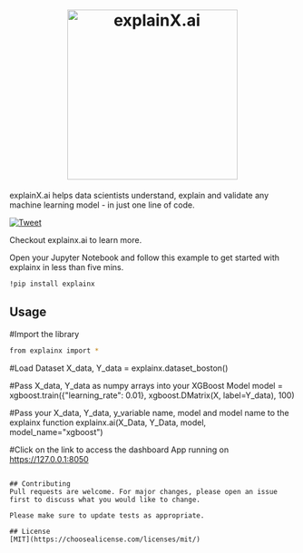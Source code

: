 <h1 align="center">
	<img width="300" src="https://i.ibb.co/yY7tfDg/Logo.jpg" alt="explainX.ai"> 
	<br>
</h1>


explainX.ai helps data scientists understand, explain and validate any machine learning model - in just one line of code.

[![Tweet](https://img.shields.io/twitter/url/http/shields.io.svg?style=social)](https://twitter.com/intent/tweet?text=Explain%20any%20black-box%20Machine%20Learning%20model%20in%20just%20one%20line%20of%20code%21&url=https://www.explainx.ai&hashtags=xai,explainable_ai,explainable_machine_learning,trust_in_ai,transparent_ai)

Checkout explainx.ai to learn more.


Open your Jupyter Notebook and follow this example to get started with explainx in less than five mins.
```bash
!pip install explainx
```

## Usage

#Import the library
```bash
from explainx import *
```

#Load Dataset
X_data, Y_data = explainx.dataset_boston()

#Pass X_data, Y_data as numpy arrays into your XGBoost Model
model = xgboost.train({"learning_rate": 0.01}, xgboost.DMatrix(X, label=Y_data), 100)

#Pass your X_data, Y_data, y_variable name, model and model name to the explainx function
explainx.ai(X_Data, Y_Data, model, model_name="xgboost")

#Click on the link to access the dashboard
App running on https://127.0.0.1:8050
```

## Contributing
Pull requests are welcome. For major changes, please open an issue first to discuss what you would like to change.

Please make sure to update tests as appropriate.

## License
[MIT](https://choosealicense.com/licenses/mit/)
